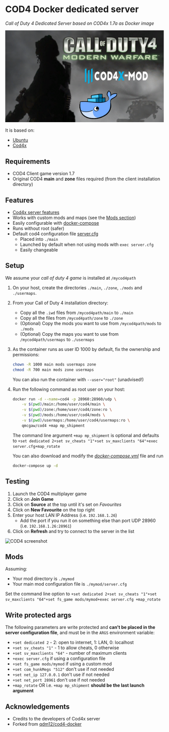 # COD4 Docker dedicated server

*Call of Duty 4 Dedicated Server based on COD4x 1.7a as Docker image*

[![Docker Cod4](https://github.com/freekers/cod4-docker/raw/master/images/title.png)](https://github.com/Freekers/cod4-docker/tree/17a)

It is based on:

- [Ubuntu](https://ubuntu.com)
- [Cod4x](https://github.com/callofduty4x/CoD4x_Server)

## Requirements

- COD4 Client game version 1.7
- Original COD4 **main** and **zone** files required (from the client installation directory)

## Features

- [Cod4x server features](https://github.com/callofduty4x/CoD4x_Server#the-most-prominent-features-are)
- Works with custom mods and maps (see the [Mods section](#Mods))
- Easily configurable with [docker-compose](#using-docker-compose)
- Runs without root (safer)
- Default cod4 configuration file [server.cfg](https://github.com/qdm12/cod4-docker/blob/master/server.cfg)
    - Placed into `./main`
    - Launched by default when not using mods with `exec server.cfg`
    - Easily changeable

## Setup

We assume your *call of duty 4 game* is installed at `/mycod4path`

1. On your host, create the directories `./main`, `./zone`, `./mods` and `./usermaps`.
1. From your Call of Duty 4 installation directory:
    - Copy all the `.iwd` files from `/mycod4path/main` to `./main`
    - Copy all the files from `/mycod4path/zone` to `./zone`
    - (Optional) Copy the mods you want to use from `/mycod4path/mods` to `./mods`
    - (Optional) Copy the maps you want to use from `/mycod4path/usermaps` to `./usermaps`
1. As the container runs as user ID 1000 by default, fix the ownership and permissions:

    ```bash
    chown -R 1000 main mods usermaps zone
    chmod -R 700 main mods zone usermaps
    ```

    You can also run the container with `--user="root"` (unadvised!)

1. Run the following command as root user on your host:

    ```bash
    docker run -d --name=cod4 -p 28960:28960/udp \
        -v $(pwd)/main:/home/user/cod4/main \
        -v $(pwd)/zone:/home/user/cod4/zone:ro \
        -v $(pwd)/mods:/home/user/cod4/mods \
        -v $(pwd)/usermaps:/home/user/cod4/usermaps:ro \
        qmcgaw/cod4 +map mp_shipment
    ```

    The command line argument `+map mp_shipment` is optional and defaults to `+set dedicated 2+set sv_cheats "1"+set sv_maxclients "64"+exec server.cfg+map_rotate`

    You can also download and modify the [*docker-compose.yml*](https://raw.githubusercontent.com/qdm12/cod4-docker/master/docker-compose.yml) file and run

    ```bash
    docker-compose up -d
    ```

## Testing

1. Launch the COD4 multiplayer game
1. Click on **Join Game**
1. Click on **Source** at the top until it's set on *Favourites*
1. Click on **New Favourite** on the top right
1. Enter your host LAN IP Address (i.e. `192.168.1.26`)
    - Add the port if you run it on something else than port UDP 28960 (i.e. `192.168.1.26:28961`)
1. Click on **Refresh** and try to connect to the server in the list

![COD4 screenshot](https://github.com/qdm12/cod4-docker/blob/master/images/test.png?raw=true)

## Mods

Assuming:

- Your mod directory is `./mymod`
- Your main mod configuration file is `./mymod/server.cfg`

Set the command line option to `+set dedicated 2+set sv_cheats "1"+set sv_maxclients "64"+set fs_game mods/mymod+exec server.cfg +map_rotate`

## Write protected args

The following parameters are write protected and **can't be placed in the server configuration file**, 
and must be in the `ARGS` environment variable:

- `+set dedicated 2` - 2: open to internet, 1: LAN, 0: localhost
- `+set sv_cheats "1"` - 1 to allow cheats, 0 otherwise
- `+set sv_maxclients "64"` - number of maximum clients
- `+exec server.cfg` if using a configuration file
- `+set fs_game mods/mymod` if using a custom mod
- `+set com_hunkMegs "512"` don't use if not needed
- `+set net_ip 127.0.0.1` don't use if not needed
- `+set net_port 28961` don't use if not needed
- `+map_rotate` OR i.e. `+map mp_shipment` **should be the last launch argument**

## Acknowledgements

- Credits to the developers of Cod4x server
- Forked from [qdm12/cod4-docker](https://github.com/qdm12/cod4-docker)
